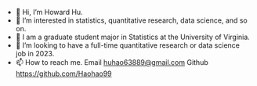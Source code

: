 - 👋 Hi, I’m Howard Hu.
- 👀 I’m interested in statistics, quantitative research, data science, and so on.
- 🌱 I am a graduate student major in Statistics at the University of Virginia. 
- 💞️ I’m looking to have a full-time quantitative research or data science job in 2023. 
- 📫 How to reach me. Email huhao63889@gmail.com
          Github https://github.com/Haohao99

<!---
Haohao99/Haohao99 is a ✨ special ✨ repository because its `README.md` (this file) appears on your GitHub profile.
You can click the Preview link to take a look at your changes.
--->
